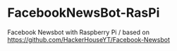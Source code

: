 # FacebookNewsBot-RasPi
Facebook Newsbot with Raspberry Pi / based on https://github.com/HackerHouseYT/Facebook-Newsbot
